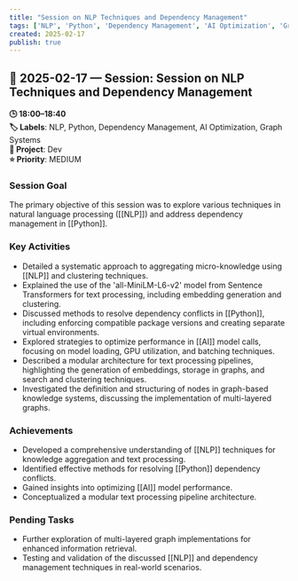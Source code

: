 ```yaml
---
title: "Session on NLP Techniques and Dependency Management"
tags: ['NLP', 'Python', 'Dependency Management', 'AI Optimization', 'Graph Systems']
created: 2025-02-17
publish: true
---
```


## 📅 2025-02-17 — Session: Session on NLP Techniques and Dependency Management

**🕒 18:00–18:40**  
**🏷️ Labels**: NLP, Python, Dependency Management, AI Optimization, Graph Systems  
**📂 Project**: Dev  
**⭐ Priority**: MEDIUM  


### Session Goal
The primary objective of this session was to explore various techniques in natural language processing ([[NLP]]) and address dependency management in [[Python]].

### Key Activities
- Detailed a systematic approach to aggregating micro-knowledge using [[NLP]] and clustering techniques.
- Explained the use of the 'all-MiniLM-L6-v2' model from Sentence Transformers for text processing, including embedding generation and clustering.
- Discussed methods to resolve dependency conflicts in [[Python]], including enforcing compatible package versions and creating separate virtual environments.
- Explored strategies to optimize performance in [[AI]] model calls, focusing on model loading, GPU utilization, and batching techniques.
- Described a modular architecture for text processing pipelines, highlighting the generation of embeddings, storage in graphs, and search and clustering techniques.
- Investigated the definition and structuring of nodes in graph-based knowledge systems, discussing the implementation of multi-layered graphs.

### Achievements
- Developed a comprehensive understanding of [[NLP]] techniques for knowledge aggregation and text processing.
- Identified effective methods for resolving [[Python]] dependency conflicts.
- Gained insights into optimizing [[AI]] model performance.
- Conceptualized a modular text processing pipeline architecture.

### Pending Tasks
- Further exploration of multi-layered graph implementations for enhanced information retrieval.
- Testing and validation of the discussed [[NLP]] and dependency management techniques in real-world scenarios.
